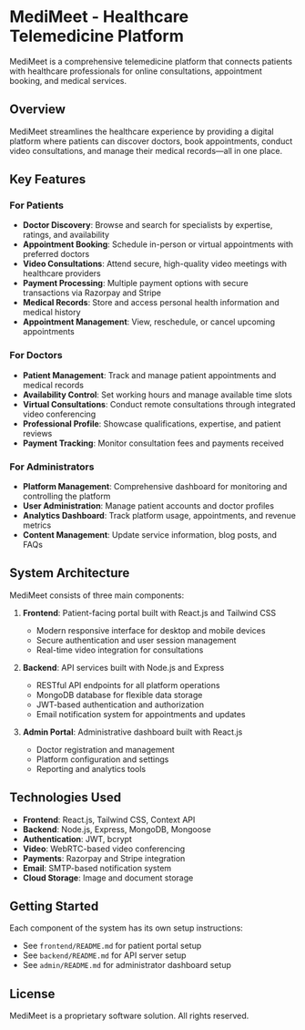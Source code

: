 # MediMeet - Healthcare Telemedicine Platform

MediMeet is a comprehensive telemedicine platform that connects patients with healthcare professionals for online consultations, appointment booking, and medical services.

## Overview

MediMeet streamlines the healthcare experience by providing a digital platform where patients can discover doctors, book appointments, conduct video consultations, and manage their medical records—all in one place.

## Key Features

### For Patients
- **Doctor Discovery**: Browse and search for specialists by expertise, ratings, and availability
- **Appointment Booking**: Schedule in-person or virtual appointments with preferred doctors
- **Video Consultations**: Attend secure, high-quality video meetings with healthcare providers
- **Payment Processing**: Multiple payment options with secure transactions via Razorpay and Stripe
- **Medical Records**: Store and access personal health information and medical history
- **Appointment Management**: View, reschedule, or cancel upcoming appointments

### For Doctors
- **Patient Management**: Track and manage patient appointments and medical records
- **Availability Control**: Set working hours and manage available time slots
- **Virtual Consultations**: Conduct remote consultations through integrated video conferencing
- **Professional Profile**: Showcase qualifications, expertise, and patient reviews
- **Payment Tracking**: Monitor consultation fees and payments received

### For Administrators
- **Platform Management**: Comprehensive dashboard for monitoring and controlling the platform
- **User Administration**: Manage patient accounts and doctor profiles
- **Analytics Dashboard**: Track platform usage, appointments, and revenue metrics
- **Content Management**: Update service information, blog posts, and FAQs

## System Architecture

MediMeet consists of three main components:

1. **Frontend**: Patient-facing portal built with React.js and Tailwind CSS
   - Modern responsive interface for desktop and mobile devices
   - Secure authentication and user session management
   - Real-time video integration for consultations

2. **Backend**: API services built with Node.js and Express
   - RESTful API endpoints for all platform operations
   - MongoDB database for flexible data storage
   - JWT-based authentication and authorization
   - Email notification system for appointments and updates

3. **Admin Portal**: Administrative dashboard built with React.js
   - Doctor registration and management
   - Platform configuration and settings
   - Reporting and analytics tools

## Technologies Used

- **Frontend**: React.js, Tailwind CSS, Context API
- **Backend**: Node.js, Express, MongoDB, Mongoose
- **Authentication**: JWT, bcrypt
- **Video**: WebRTC-based video conferencing
- **Payments**: Razorpay and Stripe integration
- **Email**: SMTP-based notification system
- **Cloud Storage**: Image and document storage

## Getting Started

Each component of the system has its own setup instructions:

- See `frontend/README.md` for patient portal setup
- See `backend/README.md` for API server setup
- See `admin/README.md` for administrator dashboard setup

## License

MediMeet is a proprietary software solution. All rights reserved. 